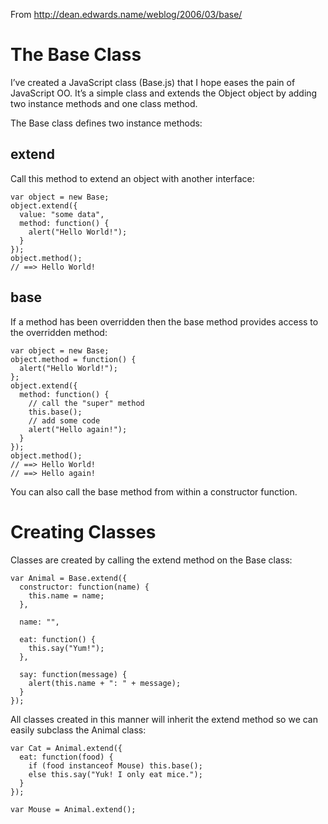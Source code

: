 From http://dean.edwards.name/weblog/2006/03/base/

The Base Class
==============

I’ve created a JavaScript class (Base.js) that I hope eases the pain of JavaScript OO. It’s a simple class and extends the Object object by adding two instance methods and one class method.

The Base class defines two instance methods:

extend
------
Call this method to extend an object with another interface:

    var object = new Base;
    object.extend({
      value: "some data",
      method: function() {
        alert("Hello World!");
      }
    });
    object.method();
    // ==> Hello World!
    
base
----
If a method has been overridden then the base method provides access to the overridden method:

    var object = new Base;
    object.method = function() {
      alert("Hello World!");
    };
    object.extend({
      method: function() {
        // call the "super" method
        this.base();
        // add some code
        alert("Hello again!");
      }
    });
    object.method();
    // ==> Hello World!
    // ==> Hello again!
    
You can also call the base method from within a constructor function.

Creating Classes
================
Classes are created by calling the extend method on the Base class:

    var Animal = Base.extend({
      constructor: function(name) {
        this.name = name;
      },
  
      name: "",
  
      eat: function() {
        this.say("Yum!");
      },
  
      say: function(message) {
        alert(this.name + ": " + message);
      }
    });
    
All classes created in this manner will inherit the extend method so we can easily subclass the Animal class:

    var Cat = Animal.extend({
      eat: function(food) {
        if (food instanceof Mouse) this.base();
        else this.say("Yuk! I only eat mice.");
      }
    });
  
    var Mouse = Animal.extend();
